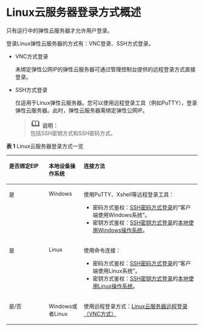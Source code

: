 # Linux云服务器登录方式概述<a name="ZH-CN_TOPIC_0013771089"></a>

只有运行中的弹性云服务器才允许用户登录。

登录Linux弹性云服务器的方式有：VNC登录、SSH方式登录。

-   VNC方式登录

    未绑定弹性公网IP的弹性云服务器可通过管理控制台提供的远程登录方式直接登录。

-   SSH方式登录

    仅适用于Linux弹性云服务器。您可以使用远程登录工具（例如PuTTY），登录弹性云服务器。此时，弹性云服务器需绑定弹性公网IP。

    >![](public_sys-resources/icon-note.gif) **说明：**   
    >包括SSH密钥方式和SSH密码方式。  


**表 1**  Linux云服务器登录方式一览

<a name="table61081657112611"></a>
<table><thead align="left"><tr id="row191096571265"><th class="cellrowborder" valign="top" width="20.8020802080208%" id="mcps1.2.4.1.1"><p id="p1110985719266"><a name="p1110985719266"></a><a name="p1110985719266"></a>是否绑定EIP</p>
</th>
<th class="cellrowborder" valign="top" width="18.24182418241824%" id="mcps1.2.4.1.2"><p id="p9109175712263"><a name="p9109175712263"></a><a name="p9109175712263"></a>本地设备操作系统</p>
</th>
<th class="cellrowborder" valign="top" width="60.956095609560954%" id="mcps1.2.4.1.3"><p id="p101093571265"><a name="p101093571265"></a><a name="p101093571265"></a>连接方法</p>
</th>
</tr>
</thead>
<tbody><tr id="row1109257152618"><td class="cellrowborder" valign="top" width="20.8020802080208%" headers="mcps1.2.4.1.1 "><p id="p31093573261"><a name="p31093573261"></a><a name="p31093573261"></a>是</p>
</td>
<td class="cellrowborder" valign="top" width="18.24182418241824%" headers="mcps1.2.4.1.2 "><p id="p710918576262"><a name="p710918576262"></a><a name="p710918576262"></a>Windows</p>
</td>
<td class="cellrowborder" valign="top" width="60.956095609560954%" headers="mcps1.2.4.1.3 "><p id="p852021613318"><a name="p852021613318"></a><a name="p852021613318"></a>使用PuTTY、Xshell等远程登录工具：</p>
<a name="ul7459195253114"></a><a name="ul7459195253114"></a><ul id="ul7459195253114"><li>密码方式鉴权：<a href="SSH密码方式登录.md">SSH密码方式登录</a>的“客户端使用Windows系统”。</li><li>密钥方式鉴权：<a href="SSH密钥方式登录.md">SSH密钥方式登录</a>的<a href="SSH密钥方式登录.md#section47918167111724">本地使用Windows操作系统</a>。</li></ul>
</td>
</tr>
<tr id="row5621130122920"><td class="cellrowborder" valign="top" width="20.8020802080208%" headers="mcps1.2.4.1.1 "><p id="p186221930202910"><a name="p186221930202910"></a><a name="p186221930202910"></a>是</p>
</td>
<td class="cellrowborder" valign="top" width="18.24182418241824%" headers="mcps1.2.4.1.2 "><p id="p66221308296"><a name="p66221308296"></a><a name="p66221308296"></a>Linux</p>
</td>
<td class="cellrowborder" valign="top" width="60.956095609560954%" headers="mcps1.2.4.1.3 "><p id="p10622330122919"><a name="p10622330122919"></a><a name="p10622330122919"></a>使用命令连接：</p>
<a name="ul877312810369"></a><a name="ul877312810369"></a><ul id="ul877312810369"><li>密码方式鉴权：<a href="SSH密码方式登录.md">SSH密码方式登录</a>的“客户端使用Linux系统”。</li><li>密钥方式鉴权：<a href="SSH密钥方式登录.md">SSH密钥方式登录</a>的<a href="SSH密钥方式登录.md#section3666784111724">本地使用Linux操作系统</a>。</li></ul>
</td>
</tr>
<tr id="row1010913573268"><td class="cellrowborder" valign="top" width="20.8020802080208%" headers="mcps1.2.4.1.1 "><p id="p810935742618"><a name="p810935742618"></a><a name="p810935742618"></a>是/否</p>
</td>
<td class="cellrowborder" valign="top" width="18.24182418241824%" headers="mcps1.2.4.1.2 "><p id="p12109165719267"><a name="p12109165719267"></a><a name="p12109165719267"></a>Windows或者Linux</p>
</td>
<td class="cellrowborder" valign="top" width="60.956095609560954%" headers="mcps1.2.4.1.3 "><p id="p6109757112613"><a name="p6109757112613"></a><a name="p6109757112613"></a>使用远程登录方式：<a href="Linux云服务器远程登录（VNC方式）.md">Linux云服务器远程登录（VNC方式）</a></p>
</td>
</tr>
</tbody>
</table>

